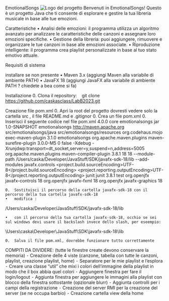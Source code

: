 EmotionalSongs
![Logo del progetto](,none)
Benvenuti in EmotionalSongs! Questo è un progetto Java che ti consente di esplorare e gestire la tua libreria musicale in base alle tue emozioni.

Caratteristiche
	•	Analisi delle emozioni: il programma utilizza un algoritmo avanzato per analizzare le caratteristiche delle canzoni e assegnare loro emozioni specifiche.
	•	Gestione della libreria: puoi aggiungere, rimuovere e organizzare le tue canzoni in base alle emozioni associate.
	•	Riproduzione intelligente: il programma crea playlist personalizzate in base al tuo stato emotivo attuale.

Requisiti di sistema

installare se non presente
	•	Maven 3.x (aggiungi Maven alla variabile di ambiente PATH)
	•	JavaFX 18 (aggiungi JavaFX alla variabile di ambiente PATH ? chiedete a bea come si fa)

Installazione
	0.	Clona il repository:   
git clone https://github.com/caskasclass/LabB2023.git

Creazione file pom.xml
	0.	Apri la root del progetto dovresti vedere solo la cartella src , il file README.md e .gitignor
	0.	Crea un file pom.xml
	0.	Inserisci il seguente codice nel file pom.xml
<project xmlns="http://maven.apache.org/POM/4.0.0" xmlns:xsi="http://www.w3.org/2001/XMLSchema-instance"
  xsi:schemaLocation="http://maven.apache.org/POM/4.0.0 http://maven.apache.org/maven-v4_0_0.xsd">
  <modelVersion>4.0.0</modelVersion>
  <groupId>core</groupId>
  <artifactId>emotionalsongs</artifactId>
  <packaging>jar</packaging>
  <version>1.0-SNAPSHOT</version>
  <name>emotionalsongs</name>
  <url>http://maven.apache.org</url>
  <build>
    <sourceDirectory>src/emotionalsongs/java</sourceDirectory>
    <resources>
      <resource>
        <directory>src/emotionalsongs/resources</directory>
      </resource>
    </resources>
    <plugins>
      <plugin>
        <groupId>org.codehaus.mojo</groupId>
        <artifactId>exec-maven-plugin</artifactId>
        <version>3.1.0</version>
        <configuration>
          <mainClass>emotionalsongs</mainClass> <!-- This is the class with the main method -->
        </configuration>
      </plugin>
      <plugin>
        <groupId>org.apache.maven.plugins</groupId>
        <artifactId>maven-surefire-plugin</artifactId>
        <version>3.0.0-M5</version>
        <configuration>
            <forkCount>0</forkCount>
            <reuseForks>false</reuseForks>
            <argLine>-Xdebug -Xrunjdwp:transport=dt_socket,server=y,suspend=n,address=5005</argLine>
        </configuration>
      </plugin>
      <plugin>
        <groupId>org.apache.maven.plugins</groupId>
        <artifactId>maven-compiler-plugin</artifactId>
        <version>3.8.1</version>
        <configuration>
          <source>18</source>
          <target>18</target>
          <compilerArgs>
            <arg>--module-path</arg>
            <arg>/Users/caska/Developer/JavaStuff/SDK/javafx-sdk-18/lib</arg>
            <arg>--add-modules</arg>
            <arg>javafx.controls</arg>
          </compilerArgs>
        </configuration>
      </plugin>
    </plugins>
  </build>
  <properties>
    <project.build.sourceEncoding>UTF-8</project.build.sourceEncoding>
    <project.reporting.outputEncoding>UTF-8</project.reporting.outputEncoding>
  </properties>
  <dependencies>
    <dependency>
      <groupId>junit</groupId>
      <artifactId>junit</artifactId>
      <version>3.8.1</version>
      <scope>test</scope>
    </dependency>
    <dependency>
      <groupId>org.openjfx</groupId>
      <artifactId>javafx-controls</artifactId>
      <version>18</version>
    </dependency>
    <dependency>
      <groupId>org.openjfx</groupId>
      <artifactId>javafx-fxml</artifactId>
      <version>18</version>
    </dependency>
    <dependency>
      <groupId>org.openjfx</groupId>
      <artifactId>javafx-graphics</artifactId>
      <version>18</version>
    </dependency>
  </dependencies>
</project>

	0.	Sostituisci il percorso della cartella javafx-sdk-18 con il percorso della tua cartella javafx-sdk-18
	•	modifica :
<arg>/Users/caska/Developer/JavaStuff/SDK/javafx-sdk-18/lib</arg>

	•	con il percorso della tua cartella javafx-sdk-18, occhio se sei sul windows devi usare il backslash invece dello slash, per eseempio:
<arg>\Users\caska\Developer\JavaStuff\SDK\javafx-sdk-18\lib</arg>

	0.	Salva il file pom.xml, dovrebbe funzionare tutto correttamente



COMPITI DA DIVIDERE: (tutte le finestre create devono conservare la memoria)
	⁃	Creazione delle 4 viste (canzone, tabella con tutte le canzoni, playlist, creazione playlist, home)
	⁃	Separatore per le mie playlist e l’esplora
	⁃	Creare una classe “util” che mixi i colori dell’immagine della playlist in modo che il box abbia quel colori
	⁃	Aggiungere finestra per fare il login/logout
	⁃	Aggiunta finestra per aggiungere le immagini alla playlist con blocco della finestra sottostante (opzionale blurr)
	⁃	Aggiunta controlli per i campi della registrazione
	⁃	Creazione del server RMI per la creazione del server (se ne occupa barbio)
	⁃	Creazione cartella view della home
